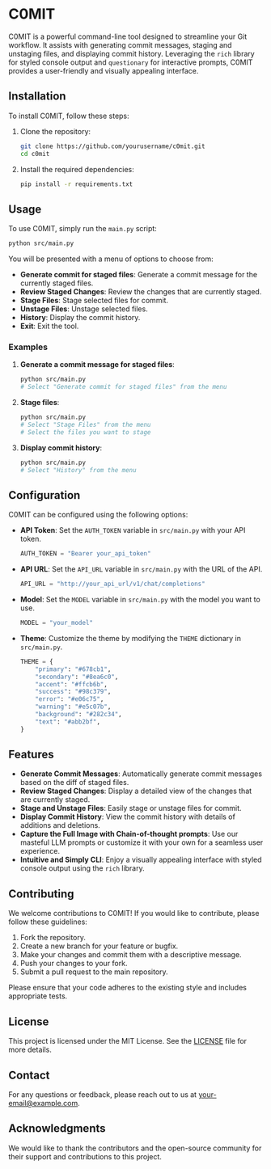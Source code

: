 # C0MIT

C0MIT is a powerful command-line tool designed to streamline your Git workflow. It assists with generating commit messages, staging and unstaging files, and displaying commit history. Leveraging the `rich` library for styled console output and `questionary` for interactive prompts, C0MIT provides a user-friendly and visually appealing interface.

## Installation

To install C0MIT, follow these steps:

1. Clone the repository:
    ```sh
    git clone https://github.com/yourusername/c0mit.git
    cd c0mit
    ```

2. Install the required dependencies:
    ```sh
    pip install -r requirements.txt
    ```

## Usage

To use C0MIT, simply run the `main.py` script:

```sh
python src/main.py
```

You will be presented with a menu of options to choose from:

- **Generate commit for staged files**: Generate a commit message for the currently staged files.
- **Review Staged Changes**: Review the changes that are currently staged.
- **Stage Files**: Stage selected files for commit.
- **Unstage Files**: Unstage selected files.
- **History**: Display the commit history.
- **Exit**: Exit the tool.

### Examples

1. **Generate a commit message for staged files**:
    ```sh
    python src/main.py
    # Select "Generate commit for staged files" from the menu
    ```

2. **Stage files**:
    ```sh
    python src/main.py
    # Select "Stage Files" from the menu
    # Select the files you want to stage
    ```

3. **Display commit history**:
    ```sh
    python src/main.py
    # Select "History" from the menu
    ```

## Configuration

C0MIT can be configured using the following options:

- **API Token**: Set the `AUTH_TOKEN` variable in `src/main.py` with your API token.
    ```python
    AUTH_TOKEN = "Bearer your_api_token"
    ```

- **API URL**: Set the `API_URL` variable in `src/main.py` with the URL of the API.
    ```python
    API_URL = "http://your_api_url/v1/chat/completions"
    ```

- **Model**: Set the `MODEL` variable in `src/main.py` with the model you want to use.
    ```python
    MODEL = "your_model"
    ```

- **Theme**: Customize the theme by modifying the `THEME` dictionary in `src/main.py`.
    ```python
    THEME = {
        "primary": "#678cb1",
        "secondary": "#8ea6c0",
        "accent": "#ffcb6b",
        "success": "#98c379",
        "error": "#e06c75",
        "warning": "#e5c07b",
        "background": "#282c34",
        "text": "#abb2bf",
    }
    ```

## Features

- **Generate Commit Messages**: Automatically generate commit messages based on the diff of staged files.
- **Review Staged Changes**: Display a detailed view of the changes that are currently staged.
- **Stage and Unstage Files**: Easily stage or unstage files for commit.
- **Display Commit History**: View the commit history with details of additions and deletions.
- **Capture the Full Image with Chain-of-thought prompts**: Use our masteful LLM prompts or customize it with your own for a seamless user experience.
- **Intuitive and Simply CLI**: Enjoy a visually appealing interface with styled console output using the `rich` library.

## Contributing

We welcome contributions to C0MIT! If you would like to contribute, please follow these guidelines:

1. Fork the repository.
2. Create a new branch for your feature or bugfix.
3. Make your changes and commit them with a descriptive message.
4. Push your changes to your fork.
5. Submit a pull request to the main repository.

Please ensure that your code adheres to the existing style and includes appropriate tests.

## License

This project is licensed under the MIT License. See the [LICENSE](LICENSE) file for more details.

## Contact

For any questions or feedback, please reach out to us at [your-email@example.com](mailto:your-email@example.com).

## Acknowledgments

We would like to thank the contributors and the open-source community for their support and contributions to this project.
